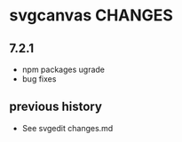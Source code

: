 # svgcanvas CHANGES

## 7.2.1
- npm packages ugrade 
- bug fixes

## previous history 
- See svgedit changes.md
